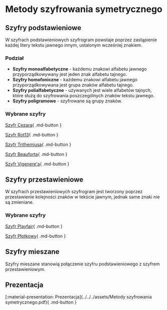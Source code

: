 # Metody szyfrowania symetrycznego

## Szyfry podstawieniowe

W szyfrach podstawieniowych szyfrogram powstaje poprzez zastąpienie każdej litery tekstu jawnego innym, ustalonym wcześniej znakiem.

### Podział

- **Szyfry monoalfabetyczne** - każdemu znakowi alfabetu jawnego przyporządkowywany jest jeden znak alfabetu tajnego.
- **Szyfry homofoniczne** - każdemu znakowi alfabetu jawnego przyporządkowywana jest grupa znaków alfabetu tajnego.
- **Szyfry polialfabetyczne** - używanych jest wiele alfabetów tajnych, które służą do szyfrowania poszczególnych znaków tekstu jawnego.
- **Szyfry poligramowe** - szyfrowane są grupy znaków.

### Wybrane szyfry

[Szyfr Cezara](caesar.md){ .md-button }

[Szyfr Rot13](rot13.md){ .md-button }

[Szyfr Trithemiusa](trithemius.md){ .md-button }

[Szyfr Beauforta](beaufort.md){ .md-button }

[Szyfr Vigenere'a](vigenere.md){ .md-button }

## Szyfry przestawieniowe

W szyfrach przestawieniowych szyfrogram jest tworzony poprzez przestawienie kolejności znaków w tekście jawnym, jednak same znaki nie są zmieniane.

### Wybrane szyfry

[Szyfr Playfair](playfair.md){ .md-button }

[Szyfr Płotkowy](rail-fence.md){ .md-button }

## Szyfry mieszane

Szyfry mieszane stanowią połączenie szyfru podstawieniowego z szyfrem przestawieniowym.

## Prezentacja

[:material-presentation: Prezentacja](../../../assets/Metody szyfrowania symetrycznego.pdf){ .md-button }
